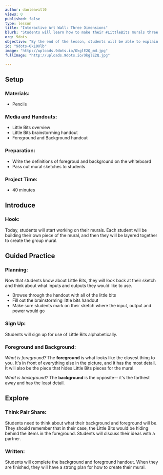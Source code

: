 ```yaml
---
author: danleavitt0
views: 0
published: false
type: lesson
title: "Interactive Art Wall: Three Dimensions"
blurb: "Students will learn how to make their #LittleBits murals three dimensional by using the concepts of foreground and background."
org: 9dots
objective: "By the end of the lesson, students will be able to explain the difference between background and foreground, and use those concepts to plan their mural to be three dimensional."
id: "9dots-Ok1OXlb"
image: "http://uploads.9dots.io/OkglE2Q_md.jpg"
fullImage: "http://uploads.9dots.io/OkglE2Q.jpg"

---
```


## Setup

### Materials:

- Pencils

### Media and Handouts:

- Little Bits overview
- Little Bits brainstorming handout
- Foreground and Background handout

### Preparation:

- Write the definitions of foregroud and background on the whiteboard
- Pass out mural sketches to students

### Project Time:

- 40 minutes

## Introduce

### Hook:
Today, students will start working on their murals.  Each student will be building their own piece of the mural, and then they will be layered together to create the group mural.

## Guided Practice

### Planning:
Now that students know about Little Bits, they will look back at their sketch and think about what inputs and outputs they would like to use.  

- Browse through the handout with all of the little bits
- Fill out the brainstorming little bits handout
- Make sure students mark on their sketch where the input, output and power would go

### Sign Up:
Students will sign up for use of Little Bits alphabetically.

### Foreground and Background:
_What is foreground?_
The **foreground** is what looks like the closest thing to you. It's in front of everything else in the picture, and it has the most detail.  It will also be the piece that hides Little Bits pieces for the mural.

_What is background?_
The **background** is the opposite-- it's the farthest away and has the least detail. 

## Explore

### Think Pair Share: 
Students need to think about what their background and foreground will be.  They should remember that in their case, the Little Bits would be hiding behind the items in the foreground. Students will discuss their ideas with a partner.

### Written:
Students will complete the background and foreground handout. When they are finished, they will have a strong plan for how to create their mural.
